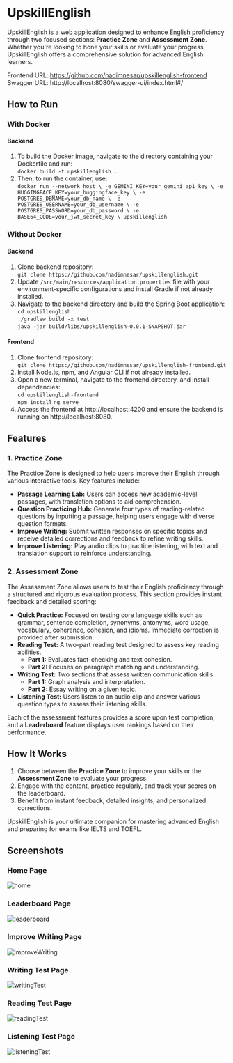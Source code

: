 # UpskillEnglish

UpskillEnglish is a web application designed to enhance English proficiency through two focused sections: **Practice Zone** and **Assessment Zone**. Whether you're looking to hone your skills or evaluate your progress, UpskillEnglish offers a comprehensive solution for advanced English learners.

Frontend URL: https://github.com/nadimnesar/upskillenglish-frontend
</br>
Swagger URL: http://localhost:8080/swagger-ui/index.html#/

## How to Run

### With Docker
#### Backend
1. To build the Docker image, navigate to the directory containing your Dockerfile and run: <br/>
   `docker build -t upskillenglish .`
2. Then, to run the container, use: <br/>
   `docker run --network host \
  -e GEMINI_KEY=your_gemini_api_key \
  -e HUGGINGFACE_KEY=your_huggingface_key \
  -e POSTGRES_DBNAME=your_db_name \
  -e POSTGRES_USERNAME=your_db_username \
  -e POSTGRES_PASSWORD=your_db_password \
  -e BASE64_CODE=your_jwt_secret_key \
  upskillenglish`

### Without Docker
#### Backend
1. Clone backend repository: <br/>
   `git clone https://github.com/nadimnesar/upskillenglish.git`
2. Update `/src/main/resources/application.properties` file with your environment-specific configurations and install Gradle if not already installed.
3. Navigate to the backend directory and build the Spring Boot application: <br/>
   `cd upskillenglish` <br/>
   `./gradlew build -x test` <br/>
   `java -jar build/libs/upskillenglish-0.0.1-SNAPSHOT.jar`

#### Frontend
1. Clone frontend repository: <br/>
   `git clone https://github.com/nadimnesar/upskillenglish-frontend.git`
2. Install Node.js, npm, and Angular CLI if not already installed.
3. Open a new terminal, navigate to the frontend directory, and install dependencies: <br/>
   `cd upskillenglish-frontend` <br/>
   `npm install`
   `ng serve`
4. Access the frontend at http://localhost:4200 and ensure the backend is running on http://localhost:8080.

## Features

### 1. Practice Zone
The Practice Zone is designed to help users improve their English through various interactive tools. Key features include:

- **Passage Learning Lab:** Users can access new academic-level passages, with translation options to aid comprehension.
- **Question Practicing Hub:** Generate four types of reading-related questions by inputting a passage, helping users engage with diverse question formats.
- **Improve Writing:** Submit written responses on specific topics and receive detailed corrections and feedback to refine writing skills.
- **Improve Listening:** Play audio clips to practice listening, with text and translation support to reinforce understanding.

### 2. Assessment Zone
The Assessment Zone allows users to test their English proficiency through a structured and rigorous evaluation process. This section provides instant feedback and detailed scoring:

- **Quick Practice:** Focused on testing core language skills such as grammar, sentence completion, synonyms, antonyms, word usage, vocabulary, coherence, cohesion, and idioms. Immediate correction is provided after submission.
- **Reading Test:** A two-part reading test designed to assess key reading abilities.
    - **Part 1:** Evaluates fact-checking and text cohesion.
    - **Part 2:** Focuses on paragraph matching and understanding.
- **Writing Test:** Two sections that assess written communication skills.
    - **Part 1:** Graph analysis and interpretation.
    - **Part 2:** Essay writing on a given topic.
- **Listening Test:** Users listen to an audio clip and answer various question types to assess their listening skills.

Each of the assessment features provides a score upon test completion, and a **Leaderboard** feature displays user rankings based on their performance.

## How It Works
1. Choose between the **Practice Zone** to improve your skills or the **Assessment Zone** to evaluate your progress.
2. Engage with the content, practice regularly, and track your scores on the leaderboard.
3. Benefit from instant feedback, detailed insights, and personalized corrections.

UpskillEnglish is your ultimate companion for mastering advanced English and preparing for exams like IELTS and TOEFL.

## Screenshots

### Home Page

![home](src/main/resources/static/img/upskilleng_home.png)

### Leaderboard Page

![leaderboard](src/main/resources/static/img/leaderboard.png)

### Improve Writing Page

![improveWriting](src/main/resources/static/img/improvewriting.png)

### Writing Test Page

![writingTest](src/main/resources/static/img/upskilleng_writingtest.png)

### Reading Test Page

![readingTest](src/main/resources/static/img/Upskilleng_reading.png)

### Listening Test Page

![listeningTest](src/main/resources/static/img/upskilleng_listening.jpg)